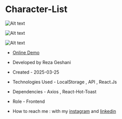 # Character-List

![Alt text](https://github.com/user-attachments/assets/95cb3773-f0c5-48da-97fd-a881d50362fa)


![Alt text](https://github.com/user-attachments/assets/4f556f61-10ca-4877-a606-f9f189d47e55)


![Alt text](https://github.com/user-attachments/assets/ac2445f8-458d-4b85-a0a6-ccadc163efc1)


- [Online Demo](https://character-list-beta.vercel.app/)

- Developed by Reza Geshani

- Created - 2025-03-25

- Technologies Used - LocalStorage , API , React.Js

- Dependencies - Axios , React-Hot-Toast

- Role - Frontend

- How to reach me : with my [instagram](https://www.instagram.com/rezageshani_web) and [linkedin](http://www.linkedin.com/in/reza-geshani-web)

